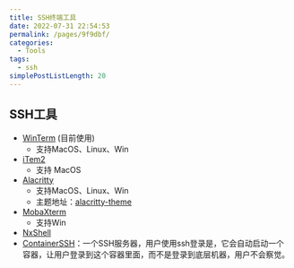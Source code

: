 ```yaml
---
title: SSH终端工具
date: 2022-07-31 22:54:53
permalink: /pages/9f9dbf/
categories:
  - Tools
tags:
  - ssh
simplePostListLength: 20
---
```


## SSH工具

- [WinTerm](https://github.com/kingToolbox/WindTerm) (目前使用)
  - 支持MacOS、Linux、Win
- [iTem2](https://github.com/gnachman/iTerm2) 
  - 支持 MacOS
- [Alacritty](https://github.com/alacritty/alacritty)
  - 支持MacOS、Linux、Win
  - 主题地址：[alacritty-theme](https://github.com/eendroroy/alacritty-theme)
- [MobaXterm](https://mobaxterm.mobatek.net/) 
  - 支持Win
- [NxShell](https://github.com/nxshell)
- [ContainerSSH](https://github.com/ContainerSSH/ContainerSSH)：一个SSH服务器，用户使用ssh登录是，它会自动启动一个容器，让用户登录到这个容器里面，而不是登录到底层机器，用户不会察觉。

